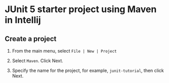 # JUnit 5 starter project using Maven in Intellij

## Create a project

1. From the main menu, select `File | New | Project`

2. Select `Maven`. Click Next.

3. Specify the name for the project, for example, `junit-tutorial`, then click Next.

